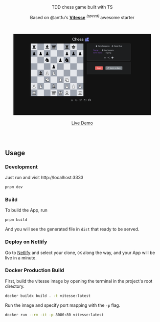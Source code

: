 <p align='center'>
TDD chess game built with TS
</p>

<p align='center'>
Based on @antfu's <b> <a href="https://github.com/antfu/vitesse">Vitesse</a></b> <sup><em>(speed)</em> </sup> awesome starter
</p>

<br>

<p align="center">
<img src="./public/screenshot.png" width="450" alt="screenshot">

</p>

<p align='center'>
<a href="https://fastidious-swan-5709df.netlify.app/">Live Demo</a>
</p>

<br>

<br>

## Usage

### Development

Just run and visit http://localhost:3333

```bash
pnpm dev
```

### Build

To build the App, run

```bash
pnpm build
```

And you will see the generated file in `dist` that ready to be served.

### Deploy on Netlify

Go to [Netlify](https://app.netlify.com/start) and select your clone, `OK` along the way, and your App will be live in a minute.

### Docker Production Build

First, build the vitesse image by opening the terminal in the project's root directory.

```bash
docker buildx build . -t vitesse:latest
```

Run the image and specify port mapping with the `-p` flag.

```bash
docker run --rm -it -p 8080:80 vitesse:latest
```

